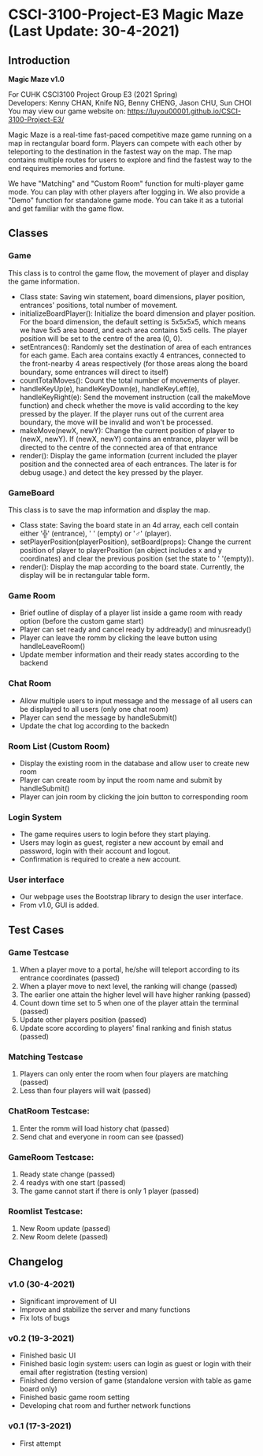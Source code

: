 # CSCI-3100-Project-E3 Magic Maze (Last Update: 30-4-2021)

## Introduction

**Magic Maze v1.0**

For CUHK CSCI3100 Project Group E3 (2021 Spring)  
Developers: Kenny CHAN, Knife NG, Benny CHENG, Jason CHU, Sun CHOI  
You may view our game website on: https://luyou00001.github.io/CSCI-3100-Project-E3/  

Magic Maze is a real-time fast-paced competitive maze game running on a map in rectangular board form. Players can compete with each other by teleporting to the destination in the fastest way on the map. The map contains multiple routes for users to explore and find the fastest way to the end requires memories and fortune.

We have "Matching" and "Custom Room" function for multi-player game mode. You can play with other players after logging in. We also provide a "Demo" function for standalone game mode. You can take it as a tutorial and get familiar with the game flow.

## Classes

### Game
This class is to control the game flow, the movement of player and display the game information.
* Class state: Saving win statement, board dimensions, player position, entrances' positions, total number of movement.
* initializeBoardPlayer(): Initialize the board dimension and player position. For the board dimension, the default setting is 5x5x5x5, which means we have 5x5 area board, and each area contains 5x5 cells. The player position will be set to the centre of the area (0, 0).
* setEntrances(): Randomly set the destination of area of each entrances for each game. Each area contains exactly 4 entrances, connected to the front-nearby 4 areas respectively (for those areas along the board boundary, some entrances will direct to itself)
* countTotalMoves(): Count the total number of movements of player.
* handleKeyUp(e), handleKeyDown(e), handleKeyLeft(e), handleKeyRight(e): Send the movement instruction (call the makeMove function) and check whether the move is valid according to the key pressed by the player. If the player runs out of the current area boundary, the move will be invalid and won't be processed.
* makeMove(newX, newY): Change the current position of player to (newX, newY). If (newX, newY) contains an entrance, player will be directed to the centre of the connected area of that entrance
* render(): Display the game information (current included the player position and the connected area of each entrances. The later is for debug usage.) and detect the key pressed by the player.

### GameBoard
This class is to save the map information and display the map.
* Class state: Saving the board state in an 4d array, each cell contain either '╬' (entrance), ' ' (empty) or '♂' (player).
* setPlayerPosition(playerPosition), setBoard(props): Change the current position of player to playerPosition (an object includes x and y coordinates) and clear the previous position (set the state to ' '(empty)).
* render(): Display the map according to the board state. Currently, the display will be in rectangular table form.

### Game Room
* Brief outline of display of a player list inside a game room with ready option (before the custom game start)
* Player can set ready and cancel ready by addready() and minusready()
* Player can leave the romm by clicking the leave button using handleLeaveRoom()
* Update member information and their ready states according to the backend

### Chat Room
* Allow multiple users to input message and the message of all users can be displayed to all users (only one chat room)
* Player can send the message by handleSubmit()
* Update the chat log according to the backedn


### Room List (Custom Room)
* Display the existing room in the database and allow user to create new room
* Player can create room by input the room name and submit by handleSubmit()
* Player can join room by clicking the join button to corresponding room

### Login System
* The game requires users to login before they start playing.
* Users may login as guest, register a new account by email and password, login with their account and logout.
* Confirmation is required to create a new account.

### User interface
* Our webpage uses the Bootstrap library to design the user interface.
* From v1.0, GUI is added.

## Test Cases

### Game Testcase
1. When a player move to a portal, he/she will teleport according to its entrance coordinates (passed)
2. When a player move to next level, the ranking will change (passed)
3. The earlier one attain the higher level will have higher ranking (passed)
4. Count down time set to 5 when one of the player attain the terminal (passed)
5. Update other players position (passed)
6. Update score according to players' final ranking and finish status (passed)

### Matching Testcase
1. Players can only enter the room when four players are matching (passed)
2. Less than four players will wait (passed)

### ChatRoom Testcase:
1. Enter the romm will load history chat (passed)
2. Send chat and everyone in room can see (passed)

### GameRoom Testcase:
1. Ready state change (passed)
2. 4 readys with one start (passed)
3. The game cannot start if there is only 1 player (passed)

### Roomlist Testcase:
1. New Room update (passed)
2. New Room delete (passed)

## Changelog

### v1.0 (30-4-2021)
* Significant improvement of UI
* Improve and stabilize the server and many functions
* Fix lots of bugs

### v0.2 (19-3-2021)
* Finished basic UI
* Finished basic login system: users can login as guest or login with their email after registration (testing version)
* Finished demo version of game (standalone version with table as game board only)
* Finished basic game room setting
* Developing chat room and further network functions

### v0.1 (17-3-2021)
* First attempt
